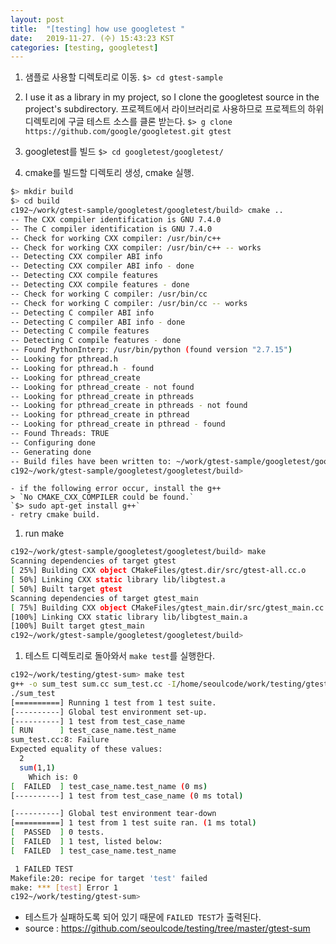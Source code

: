 ```yaml
---
layout: post
title:  "[testing] how use googletest "
date:   2019-11-27. (수) 15:43:23 KST
categories: [testing, googletest]
---
```



1. 샘플로 사용할 디렉토리로 이동. 
`$> cd gtest-sample`

1. I use it as a library in my project, so I clone the googletest source in the project's subdirectory. 프로젝트에서 라이브러리로 사용하므로 프로젝트의 하위 디렉토리에 구글 테스트 소스를 클론 받는다. 
`$> g clone https://github.com/google/googletest.git gtest`

1. googletest를 빌드
`$> cd googletest/googletest/`
1. cmake를 빌드할 디렉토리 생성, cmake 실행.  
```bash
$> mkdir build
$> cd build
c192~/work/gtest-sample/googletest/googletest/build> cmake ..
-- The CXX compiler identification is GNU 7.4.0
-- The C compiler identification is GNU 7.4.0
-- Check for working CXX compiler: /usr/bin/c++
-- Check for working CXX compiler: /usr/bin/c++ -- works
-- Detecting CXX compiler ABI info
-- Detecting CXX compiler ABI info - done
-- Detecting CXX compile features
-- Detecting CXX compile features - done
-- Check for working C compiler: /usr/bin/cc
-- Check for working C compiler: /usr/bin/cc -- works
-- Detecting C compiler ABI info
-- Detecting C compiler ABI info - done
-- Detecting C compile features
-- Detecting C compile features - done
-- Found PythonInterp: /usr/bin/python (found version "2.7.15") 
-- Looking for pthread.h
-- Looking for pthread.h - found
-- Looking for pthread_create
-- Looking for pthread_create - not found
-- Looking for pthread_create in pthreads
-- Looking for pthread_create in pthreads - not found
-- Looking for pthread_create in pthread
-- Looking for pthread_create in pthread - found
-- Found Threads: TRUE  
-- Configuring done
-- Generating done
-- Build files have been written to: ~/work/gtest-sample/googletest/googletest/build
c192~/work/gtest-sample/googletest/googletest/build>
```
	- if the following error occur, install the g++
	> `No CMAKE_CXX_COMPILER could be found.`
	`$> sudo apt-get install g++`
	- retry cmake build.

1. run make
```bash
c192~/work/gtest-sample/googletest/googletest/build> make
Scanning dependencies of target gtest
[ 25%] Building CXX object CMakeFiles/gtest.dir/src/gtest-all.cc.o
[ 50%] Linking CXX static library lib/libgtest.a
[ 50%] Built target gtest
Scanning dependencies of target gtest_main
[ 75%] Building CXX object CMakeFiles/gtest_main.dir/src/gtest_main.cc.o
[100%] Linking CXX static library lib/libgtest_main.a
[100%] Built target gtest_main
c192~/work/gtest-sample/googletest/googletest/build>
```

1. 테스트 디렉토리로 돌아와서 `make test`를 실행한다.<br>
```bash
c192~/work/testing/gtest-sum> make test
g++ -o sum_test sum.cc sum_test.cc -I/home/seoulcode/work/testing/gtest-sum/../googletest/googletest/include -L/home/seoulcode/work/testing/gtest-sum/../googletest/googletest/build/lib -pthread -lgtest
./sum_test
[==========] Running 1 test from 1 test suite.
[----------] Global test environment set-up.
[----------] 1 test from test_case_name
[ RUN      ] test_case_name.test_name
sum_test.cc:8: Failure
Expected equality of these values:
  2
  sum(1,1)
    Which is: 0
[  FAILED  ] test_case_name.test_name (0 ms)
[----------] 1 test from test_case_name (0 ms total)

[----------] Global test environment tear-down
[==========] 1 test from 1 test suite ran. (1 ms total)
[  PASSED  ] 0 tests.
[  FAILED  ] 1 test, listed below:
[  FAILED  ] test_case_name.test_name

 1 FAILED TEST
Makefile:20: recipe for target 'test' failed
make: *** [test] Error 1
c192~/work/testing/gtest-sum>
```
* 테스트가 실패하도록 되어 있기 때문에 `FAILED TEST`가 출력된다. 
* source : <https://github.com/seoulcode/testing/tree/master/gtest-sum>

